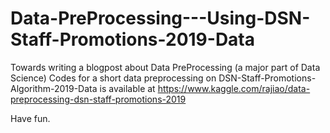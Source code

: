 # Data-PreProcessing---Using-DSN-Staff-Promotions-2019-Data

Towards writing a blogpost about Data PreProcessing (a major part of Data Science)
Codes for a short data preprocessing on DSN-Staff-Promotions-Algorithm-2019-Data is available at https://www.kaggle.com/rajiao/data-preprocessing-dsn-staff-promotions-2019

Have fun.

